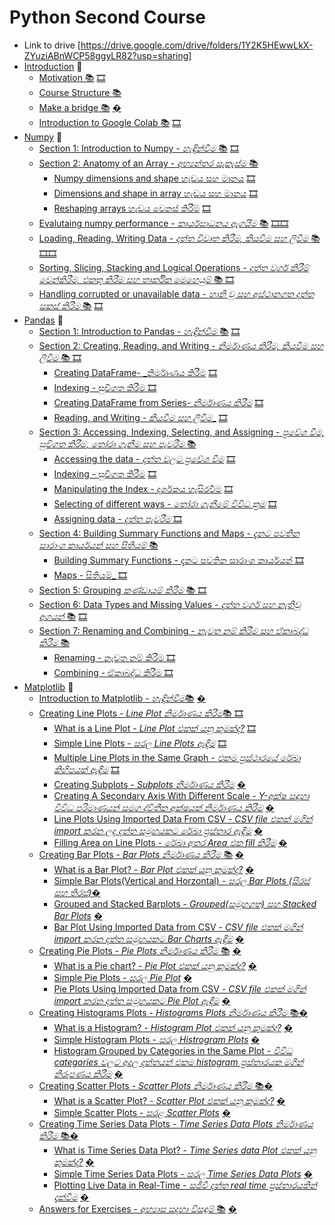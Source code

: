 # Python Second Course 
* Link to drive [https://drive.google.com/drive/folders/1Y2K5HEwwLkX-ZYuziABnWCP58ggyLR82?usp=sharing]
* [Introduction](#introduction) :dart:
  * [Motivation :books:](https://github.com/GPrathap/pythonII/blob/master/intro/course_motivation.ipynb) [🎞️](https://drive.google.com/file/d/1YY8D1hT5WDrZH2L9t3AexrEQbjpCxUGz/view?usp=sharing)
  * [Course Structure :books: ](https://github.com/GPrathap/pythonII/blob/master/intro/course_structure.ipynb)
  * [Make a bridge :books:](#make-a-bridge) [�]()
  * [Introduction to Google Colab :books:](https://github.com/GPrathap/pythonII/blob/master/intro/colab_introduction.ipynb) [🎞️](https://drive.google.com/file/d/1OmxRkj64iSGB9JQJcAD6vzKUDVN6DrgC/view?usp=sharing)
* [Numpy](#numpy) :dart:
  * [Section 1: Introduction to Numpy - _හැඳින්වීම_ :books:](https://github.com/GPrathap/pythonII/blob/master/sec_numpy/numpy_introduction.ipynb) [🎞️](https://drive.google.com/file/d/1Yfewq2lVw1As2vCoF6A7Cg0epcCCDpye/view?usp=sharing)
  * [Section 2: Anatomy of an Array - _අභ්‍යන්තර සැකැස්ම_ :books: ](https://github.com/GPrathap/pythonII/blob/master/sec_numpy/numpy.ipynb) 
    * [Numpy dimensions and shape හැඩය සහ මානය](https://github.com/GPrathap/pythonII/blob/master/sec_numpy/numpy.ipynb) [🎞️](https://drive.google.com/file/d/1TLibSoe27UgFno2za__BYXckkf8o4hR_/view?usp=sharing)
    * [Dimensions and shape in array හැඩය සහ මානය](https://github.com/GPrathap/pythonII/blob/master/sec_numpy/numpy.ipynb) [🎞️](https://drive.google.com/file/d/1BJgDVtcaVAJTDyYNtOklU1pmGWXNclmf/view?usp=sharing)
    * [Reshaping arrays හැඩය වෙනස් කිරීම්](https://github.com/GPrathap/pythonII/blob/master/sec_numpy/numpy.ipynb) [🎞️](https://drive.google.com/file/d/1hUY7al307wj225i5uxTxO9v8pN20UDTf/view?usp=sharing)
  * [Evalutaing numpy performance - _කාර්යසාධනය ඇගයීම_ :books:](https://github.com/GPrathap/pythonII/blob/master/sec_numpy/numpy.ipynb) [🎞️](https://drive.google.com/file/d/1q5wBd2Q51EQM9Q2EdvgywA6HunIXztva/view?usp=sharing)[🎞️](https://drive.google.com/file/d/1LsYmcGgMGbbaUeZQu5od7gJpPkCLMUTt/view?usp=sharing)
  * [Loading, Reading, Writing Data - _දත්ත විවෘත කිරීම, කියවීම සහ ලිවීම_ :books:](https://github.com/GPrathap/pythonII/blob/master/sec_numpy/numpy.ipynb) [🎞️](https://drive.google.com/file/d/1RsBkF45le0TEv3rpEZA3dBIxLTs_YsIG/view?usp=sharing)[🎞️](https://drive.google.com/file/d/1dDnjpRO083EUBgr0bGuQLPNrweFaG265/view?usp=sharing)
  * [Sorting, Slicing, Stacking and Logical Operations - _දත්ත වර්ග කිරීම් වෙන්කිරීම, එකතු කිරීම සහ තාර්කික මෙහෙයුම්_ :books: ](https://github.com/GPrathap/pythonII/blob/master/sec_numpy/numpy.ipynb) [🎞️](https://drive.google.com/file/d/1VL-sPc3fPjE241yAQ7td_9TPHujDRHHh/view?usp=sharing)
  * [Handling corrupted or unavailable data - _හානි වූ සහ අස්ථානගත දත්ත සකස් කිරීම_ :books:](https://github.com/GPrathap/pythonII/blob/master/sec_numpy/numpy.ipynb) [🎞️](https://drive.google.com/file/d/1VOHEOgvc8CaxMkOFWib6wFbBZvjfFy01/view?usp=sharing)
* [Pandas](#pandas) :dart:
  * [Section 1: Introduction to Pandas - _හැඳින්වීම_ :books:](https://github.com/GPrathap/pythonII/blob/master/sec_pandas/pandas_introduction.ipynb) [🎞️](https://drive.google.com/file/d/1e7FQ1cUDd5nvAC7r57uo22-piFKnGq22/view?usp=sharing)
  * [Section 2: Creating, Reading, and Writing - _නිර්මාණය කිරීම, කියවීම සහ ලිවීම_ :books: ](https://github.com/GPrathap/pythonII/blob/master/sec_pandas/pandas.ipynb)  [🎞️](https://drive.google.com/file/d/1waSpa4TStORZM4nXyETJd8MfXH0ftt4F/view?usp=sharing)
      * [Creating DataFrame- _නිර්මාණය කිරීම](#creating) [🎞️](https://drive.google.com/file/d/1M8TEEc94gZzJxWkeqQF4i6HaxezW6xSg/view?usp=sharing)
      * [Indexing - සුචිගත කිරීම ](#creating) [🎞️](https://drive.google.com/file/d/1wc4G4ZmLERUywHEsZ3c9AOWHMGwL8R6n/view?usp=sharing)
      * [Creating DataFrame from Series- _නිර්මාණය කිරීම_](#creating-series) [🎞️](https://drive.google.com/file/d/1u4vu6acz-CYxMoFvudqeE4X_iA9MWa9f/view?usp=sharing)
      * [Reading, and Writing - _කියවීම සහ ලිවීම__](#reading-and-writing) [🎞️](https://drive.google.com/file/d/1CuSNi9sBbx79hpFeK0AW37zFYlfHkzu6/view?usp=sharing)
  * [Section 3: Accessing, Indexing, Selecting, and Assigning - _ප්‍රවේශ වීම, සුචිගත කිරීම, තෝරා ගැනීම සහ පැවරීම_  :books:](https://github.com/GPrathap/pythonII/blob/master/sec_pandas/pandas.ipynb)
      * [Accessing the data - _දත්ත වලට ප්‍රවේශ වීම_](#accessing-the-data) [🎞️](https://drive.google.com/file/d/1ODRGAk9JrP5FJ1tKq9K1930ozUEHMWI9/view?usp=sharing)
      * [Indexing - සුචිගත කිරීම](#indexing) [🎞️](https://drive.google.com/file/d/19QmhDN1O9UjrEpGq3ozEST0g_PLGgAkT/view?usp=sharing)
      * [Manipulating the Index - දර්ශකය හැසිරවීම](#manipulation-the-index) [🎞️](https://drive.google.com/file/d/1sbCRJx57dJ50esdcVwfb-TC6DuaANoSe/view?usp=sharing)
      * [Selecting of different ways - _තෝරා ගැනීමේ විවිධ ක්‍රම_](#selecting-of-different-ways) [🎞️](https://drive.google.com/file/d/1aYklUXwTA4MaHK_00UEGRqpu_mhjDwXd/view?usp=sharing)
      * [Assigning data - _දත්ත පැවරීම_ ](#assigning-data) [🎞️](https://drive.google.com/file/d/124fSD4OLxCJfSpcQ9oKiJbITMxEC7FJ9/view?usp=sharing)
  * [Section 4: Building Summary Functions and Maps - _දැනට පවතින සාරාංශ කාර්යයන් සහ සිතියම්_ :books:](https://github.com/GPrathap/pythonII/blob/master/sec_pandas/pandas.ipynb) 
      * [Building Summary Functions - දැනට පවතින සාරාංශ කාර්යයන් ](#building_summary_function)[🎞️](https://drive.google.com/file/d/1IfRDf2byTQypirNenq6e4_TkKVR9agai/view?usp=sharing)
      * [Maps - සිතියම්_ ](#mapping)[🎞️](https://drive.google.com/file/d/1IfRDf2byTQypirNenq6e4_TkKVR9agai/view?usp=sharing)
  * [Section 5: Grouping _කණ්ඩායම් කිරීම_ :books: ](https://github.com/GPrathap/pythonII/blob/master/sec_pandas/pandas.ipynb) [🎞️](https://drive.google.com/file/d/1hQZFgH_uOBE8q1V-yZ7OtD_5U2VfATmW/view?usp=sharing)
  * [Section 6: Data Types and Missing Values - _දත්ත වර්ග සහ නැතිවූ අගයන්_ :books:](https://github.com/GPrathap/pythonII/blob/master/sec_pandas/pandas.ipynb) [🎞️](https://drive.google.com/file/d/1SIs-wbJDbLDtiMMX2vbvvmRU1kwwljId/view?usp=sharing)
  * [Section 7: Renaming and Combining - _නැවත නම් කිරීම සහ ඒකාබද්ධ කිරීම_ :books: ](https://github.com/GPrathap/pythonII/blob/master/sec_pandas/pandas.ipynb)
      * [Renaming - නැවත නම් කිරීම ](#renaming)[🎞️](https://drive.google.com/file/d/14--q8gLkhKOWwe5WH6-r8TAYRmg866WA/view?usp=sharing)
      * [Combining - ඒකාබද්ධ කිරීම ](#combining)[🎞️](https://drive.google.com/file/d/1fvUZscs61Ll-P3ebSSDyBcA3eeu77w77/view?usp=sharing)
* [Matplotlib](#matplotlib) :dart:
  * [Introduction to Matplotlib - _හැඳින්වීම_:books:](#introduction-to-matplotlib) [�]()
  * [Creating Line Plots - _Line Plot නිර්මාණය කිරීම_:books: ](#line-plots) [🎞️]()
    * [What is a Line Plot - _Line Plot එකක් යනු කුමක්ද?_](#what-is-line-plot) [🎞️](https://drive.google.com/file/d/1wUPHUHlsbbFEpbIswh7l3agUYwPv3TI8/view?usp=sharing)
    * [Simple Line Plots - _සරල Line Plots ඇඳීම_](#simple-line-plots) [🎞️]()
    * [Multiple Line Plots in the Same Graph - _එකම ප්‍රස්ථාරයේ රේඛා කිහිපයක් ඇඳීම_](#multiple-line-plot-in-the-same-graph) [🎞️]()
    * [Creating Subplots - _Subplots නිර්මාණය කිරීම_](#creating-subplots) [�]()
    * [Creating A Secondary Axis With Different Scale - _Y-අක්ෂ සඳහා විවිධ පරිමාණයන් සමග ද්විතීක අක්ෂයක් නිර්මාණය කිරීම_](#creating-a-secondary-axis-with-different-scale) [�]()
    * [Line Plots Using Imported Data From CSV -  _CSV file එකක් මගින් import කරන ලද දත්ත සමූහයකට රේඛා ප්‍රස්තාර ඇඳීම_](#line-plot-using-imported-data-from-csv) [�]()
    * [Filling Area on Line Plots - _රේඛා අතර Area එක fill කිරීම_](#filling-area-on-line-plots) [�]()
  * [Creating Bar Plots - _Bar Plots නිර්මාණය කිරීම_ :books:](#bar-charts) [�]()
    * [What is a Bar Plot? - _Bar Plot එකක් යනු කුමක්ද?_](#what-is-a-barplot) [�]()
    * [Simple Bar Plots(Vertical and Horzontal) - _සරල Bar Plots (සිරස් සහ තිරස්)_](#simple-bar-plots-vertical-and-horizontal)[�]()
    * [Grouped and Stacked Barplots - _Grouped(සමූහගත) සහ Stacked Bar Plots_](#grouped-and-stacked-barplots) [�]()
    * [Bar Plot Using Imported Data from CSV - _CSV file එකක් මගින් import කරන දත්ත සමූහයකට Bar Charts ඇඳීම_](#bar-plot-using-imported-data-from-csv) [�]()
  * [Creating Pie Plots - _Pie Plots නිර්මාණය කිරීම_ :books:](#pie-charts) [�]()
    * [What is a Pie chart? - _Pie Plot එකක් යනු කුමක්ද?_](#what-is-a-pie-plot) [�]()
    * [Simple Pie Plots - _සරල Pie Plot_](#simple-pie-plots) [�]()
    * [Pie Plots Using Imported Data from CSV - _CSV file එකක් මගින් import කරන දත්ත සමූහයකට Pie Plot ඇඳීම_](#pie-plots-using-imported-data-from-csv) [�]()
  * [Creating Histograms Plots - _Histograms Plots නිර්මාණය කිරීම_ :books:](#histogram-plots)[�]()
    * [What is a Histogram? - _Histogram Plot එකක් යනු කුමක්ද?_](#what-is-a-histogram) [�]()
    * [Simple Histogram Plots - _සරල Histrogram Plots_](#simple-histogram-plots) [�]()
    * [Histogram Grouped by Categories in the Same Plot - _විවිධ categories වලට අදාල දත්තයන් එකම histogram ප්‍රස්තාරයක මගින් නිරූපණය කිරීම_](#histogram-grouped-by-categories-in-same-plot) [�]()
  * [Creating Scatter Plots - _Scatter Plots නිර්මාණය කිරීම_ :books:](#scatter-plots)[�]()
    * [What is a Scatter Plot? - _Scatter Plot එකක් යනු කුමක්ද?_](#what-is-a-scatter-plot) [�]()
    * [Simple Scatter Plots - _සරළ Scatter Plots_](#simple-scatter-plots) [�]()
  * [Creating Time Series Data Plots - _Time Series Data Plots නිර්මාණය කිරීම_ :books:](#time-series-data-plots)[�]()
    * [What is Time Series Data Plot? - _Time Series data Plot එකක් යනු කුමක්ද?_](#what-is-a-time-series-data-plot) [�]()
    * [Simple Time Series Data Plots - _සරල Time Series Data Plots_](#simple-time-series-data-plots) [�]()
    * [Plotting Live Data in Real-Time - _සජීවී දත්ත real time ප්‍රස්තාරයකින් දැක්වීම_](#plotting-live-data-in-real-time) [�]()
  * [Answers for Exercises - _අභ්‍යාස සදහා විසඳුම්_ :books:](#answers-for-exercises) [�]()

